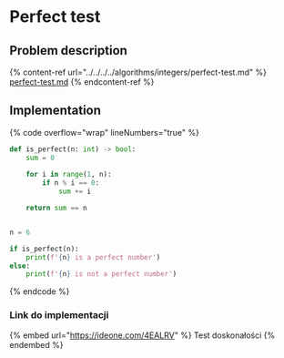 # Perfect test

## Problem description

{% content-ref url="../../../../algorithms/integers/perfect-test.md" %}
[perfect-test.md](../../../../algorithms/integers/perfect-test.md)
{% endcontent-ref %}

## Implementation

{% code overflow="wrap" lineNumbers="true" %}
```python
def is_perfect(n: int) -> bool:
    sum = 0
    
    for i in range(1, n):
        if n % i == 0:
            sum += i

    return sum == n


n = 6

if is_perfect(n):
    print(f'{n} is a perfect number')
else:
    print(f'{n} is not a perfect number')
```
{% endcode %}

### Link do implementacji

{% embed url="https://ideone.com/4EALRV" %}
Test doskonałości
{% endembed %}

